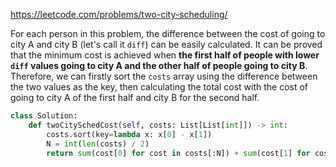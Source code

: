 <https://leetcode.com/problems/two-city-scheduling/>

For each person in this problem, the difference between the cost of going to city A and city B (let's call it `diff`) can be easily calculated. It can be proved that the minimum cost is achieved when **the first half of people with lower `diff` values going to city A and the other half of people going to city B**.  
Therefore, we can firstly sort the `costs` array using the difference between the two values as the key, then calculating the total cost with the cost of going to city A of the first half and city B for the second half.

```python
class Solution:
    def twoCitySchedCost(self, costs: List[List[int]]) -> int:
        costs.sort(key=lambda x: x[0] - x[1])
        N = int(len(costs) / 2)
        return sum(cost[0] for cost in costs[:N]) + sum(cost[1] for cost in costs[N:])
```

